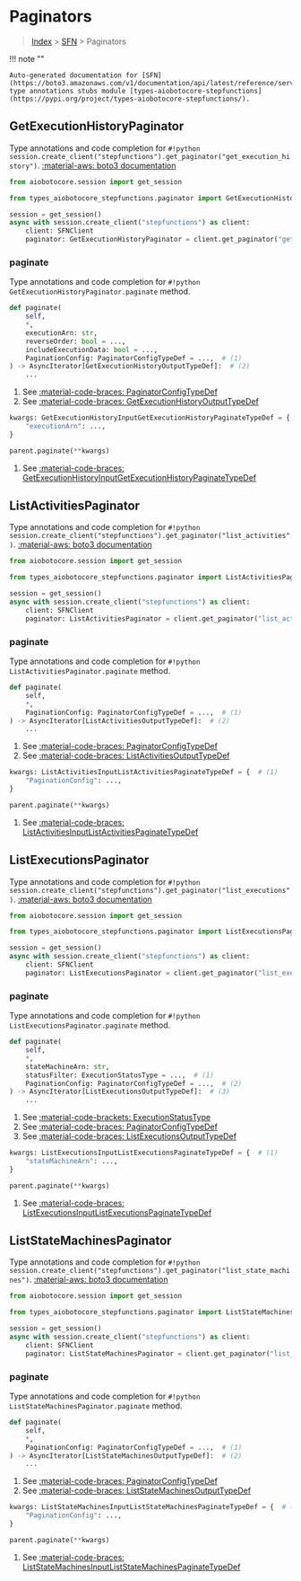 # Paginators

> [Index](../README.md) > [SFN](./README.md) > Paginators

!!! note ""

    Auto-generated documentation for [SFN](https://boto3.amazonaws.com/v1/documentation/api/latest/reference/services/stepfunctions.html#SFN)
    type annotations stubs module [types-aiobotocore-stepfunctions](https://pypi.org/project/types-aiobotocore-stepfunctions/).

## GetExecutionHistoryPaginator

Type annotations and code completion for `#!python session.create_client("stepfunctions").get_paginator("get_execution_history")`.
[:material-aws: boto3 documentation](https://boto3.amazonaws.com/v1/documentation/api/latest/reference/services/stepfunctions.html#SFN.Paginator.GetExecutionHistory)

```python title="Usage example"
from aiobotocore.session import get_session

from types_aiobotocore_stepfunctions.paginator import GetExecutionHistoryPaginator

session = get_session()
async with session.create_client("stepfunctions") as client:
    client: SFNClient
    paginator: GetExecutionHistoryPaginator = client.get_paginator("get_execution_history")
```


### paginate

Type annotations and code completion for `#!python GetExecutionHistoryPaginator.paginate` method.

```python title="Method definition"
def paginate(
    self,
    *,
    executionArn: str,
    reverseOrder: bool = ...,
    includeExecutionData: bool = ...,
    PaginationConfig: PaginatorConfigTypeDef = ...,  # (1)
) -> AsyncIterator[GetExecutionHistoryOutputTypeDef]:  # (2)
    ...
```

1. See [:material-code-braces: PaginatorConfigTypeDef](./type_defs.md#paginatorconfigtypedef) 
2. See [:material-code-braces: GetExecutionHistoryOutputTypeDef](./type_defs.md#getexecutionhistoryoutputtypedef) 


```python title="Usage example with kwargs"
kwargs: GetExecutionHistoryInputGetExecutionHistoryPaginateTypeDef = {  # (1)
    "executionArn": ...,
}

parent.paginate(**kwargs)
```

1. See [:material-code-braces: GetExecutionHistoryInputGetExecutionHistoryPaginateTypeDef](./type_defs.md#getexecutionhistoryinputgetexecutionhistorypaginatetypedef) 
## ListActivitiesPaginator

Type annotations and code completion for `#!python session.create_client("stepfunctions").get_paginator("list_activities")`.
[:material-aws: boto3 documentation](https://boto3.amazonaws.com/v1/documentation/api/latest/reference/services/stepfunctions.html#SFN.Paginator.ListActivities)

```python title="Usage example"
from aiobotocore.session import get_session

from types_aiobotocore_stepfunctions.paginator import ListActivitiesPaginator

session = get_session()
async with session.create_client("stepfunctions") as client:
    client: SFNClient
    paginator: ListActivitiesPaginator = client.get_paginator("list_activities")
```


### paginate

Type annotations and code completion for `#!python ListActivitiesPaginator.paginate` method.

```python title="Method definition"
def paginate(
    self,
    *,
    PaginationConfig: PaginatorConfigTypeDef = ...,  # (1)
) -> AsyncIterator[ListActivitiesOutputTypeDef]:  # (2)
    ...
```

1. See [:material-code-braces: PaginatorConfigTypeDef](./type_defs.md#paginatorconfigtypedef) 
2. See [:material-code-braces: ListActivitiesOutputTypeDef](./type_defs.md#listactivitiesoutputtypedef) 


```python title="Usage example with kwargs"
kwargs: ListActivitiesInputListActivitiesPaginateTypeDef = {  # (1)
    "PaginationConfig": ...,
}

parent.paginate(**kwargs)
```

1. See [:material-code-braces: ListActivitiesInputListActivitiesPaginateTypeDef](./type_defs.md#listactivitiesinputlistactivitiespaginatetypedef) 
## ListExecutionsPaginator

Type annotations and code completion for `#!python session.create_client("stepfunctions").get_paginator("list_executions")`.
[:material-aws: boto3 documentation](https://boto3.amazonaws.com/v1/documentation/api/latest/reference/services/stepfunctions.html#SFN.Paginator.ListExecutions)

```python title="Usage example"
from aiobotocore.session import get_session

from types_aiobotocore_stepfunctions.paginator import ListExecutionsPaginator

session = get_session()
async with session.create_client("stepfunctions") as client:
    client: SFNClient
    paginator: ListExecutionsPaginator = client.get_paginator("list_executions")
```


### paginate

Type annotations and code completion for `#!python ListExecutionsPaginator.paginate` method.

```python title="Method definition"
def paginate(
    self,
    *,
    stateMachineArn: str,
    statusFilter: ExecutionStatusType = ...,  # (1)
    PaginationConfig: PaginatorConfigTypeDef = ...,  # (2)
) -> AsyncIterator[ListExecutionsOutputTypeDef]:  # (3)
    ...
```

1. See [:material-code-brackets: ExecutionStatusType](./literals.md#executionstatustype) 
2. See [:material-code-braces: PaginatorConfigTypeDef](./type_defs.md#paginatorconfigtypedef) 
3. See [:material-code-braces: ListExecutionsOutputTypeDef](./type_defs.md#listexecutionsoutputtypedef) 


```python title="Usage example with kwargs"
kwargs: ListExecutionsInputListExecutionsPaginateTypeDef = {  # (1)
    "stateMachineArn": ...,
}

parent.paginate(**kwargs)
```

1. See [:material-code-braces: ListExecutionsInputListExecutionsPaginateTypeDef](./type_defs.md#listexecutionsinputlistexecutionspaginatetypedef) 
## ListStateMachinesPaginator

Type annotations and code completion for `#!python session.create_client("stepfunctions").get_paginator("list_state_machines")`.
[:material-aws: boto3 documentation](https://boto3.amazonaws.com/v1/documentation/api/latest/reference/services/stepfunctions.html#SFN.Paginator.ListStateMachines)

```python title="Usage example"
from aiobotocore.session import get_session

from types_aiobotocore_stepfunctions.paginator import ListStateMachinesPaginator

session = get_session()
async with session.create_client("stepfunctions") as client:
    client: SFNClient
    paginator: ListStateMachinesPaginator = client.get_paginator("list_state_machines")
```


### paginate

Type annotations and code completion for `#!python ListStateMachinesPaginator.paginate` method.

```python title="Method definition"
def paginate(
    self,
    *,
    PaginationConfig: PaginatorConfigTypeDef = ...,  # (1)
) -> AsyncIterator[ListStateMachinesOutputTypeDef]:  # (2)
    ...
```

1. See [:material-code-braces: PaginatorConfigTypeDef](./type_defs.md#paginatorconfigtypedef) 
2. See [:material-code-braces: ListStateMachinesOutputTypeDef](./type_defs.md#liststatemachinesoutputtypedef) 


```python title="Usage example with kwargs"
kwargs: ListStateMachinesInputListStateMachinesPaginateTypeDef = {  # (1)
    "PaginationConfig": ...,
}

parent.paginate(**kwargs)
```

1. See [:material-code-braces: ListStateMachinesInputListStateMachinesPaginateTypeDef](./type_defs.md#liststatemachinesinputliststatemachinespaginatetypedef) 
